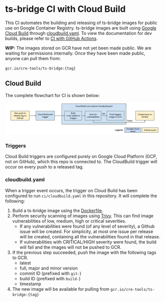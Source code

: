 # ts-bridge CI with Cloud Build

This CI automates the building and releasing of ts-bridge images for public
use on Google Container Registry. ts-bridge images are built using
[Google Cloud Build](https://cloud.google.com/cloud-build/docs/automating-builds/run-builds-on-github)
through [cloudbuild.yaml](https://github.com/google/ts-bridge/blob/master/ci/cloudbuild.yaml).
To view the documentation for dev builds, please refer to [CI with GitHub Actions](https://github.com/google/ts-bridge/blob/master/.github/workflows/README.md).

<!-- TODO: remove the first sentence below when GCP is made public. -->
**WIP:** The images stored on GCR have not yet been made public. We are waiting
for permissions internally. Once they have been made public, anyone can pull them from:

`gcr.io/cre-tools/ts-bridge:{tag}`

## Cloud Build

The complete flowchart for CI is shown below:

![TS-Bridge Cloud Build Flowchart](static/ts-bridge-cloud-build.png)

### Triggers
Cloud Build triggers are configured purely on Google Cloud Platform (GCP, not on
GitHub), which this repo is connected to. The CloudBuild trigger will occur on
every push to a released tag.

### cloudbuild.yaml
When a trigger event occurs, the
trigger on Cloud Build has been configured to run `ci/cloudbuild.yaml` in this
repository. It will complete the following:
1. Build a ts-bridge image using the [Dockerfile](https://github.com/google/ts-bridge/blob/master/Dockerfile).
1. Perform security scanning of images using [Trivy](https://github.com/aquasecurity/trivy#docker). This can find image vulnerabilities of low, medium, high or critical severities.
    * If any vulnerabilities were found (of any level of severity), a Github issue will be created. For simplicity, at most one issue per release will be created, containing all the vulnerabilities found in that release.
    * If vulnerabilities with CRITICAL/HIGH severity were found, the build will fail and the images will not be pushed to GCR.
1. If the previous step succeeded, push the image with the following tags to GCR.
    * latest
    * full, major and minor version
    * commit ID (prefixed with `git-`)
    * build ID (prefixed with `build-`)
    * timestamp
1. The new image will be available for pulling from `gcr.io/cre-tools/ts-bridge:{tag}`
